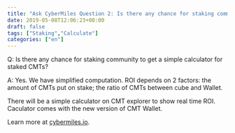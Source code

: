```yaml
---
title: "Ask CyberMiles Question 2: Is there any chance for staking community to get a simple calculator for staked CMTs?"
date: 2019-05-08T12:06:23+08:00
draft: false
tags: ["Staking","Calculate"]
categories: ["en"]
---
```


Q: Is there any chance for staking community to get a simple calculator for staked CMTs?
 
A: Yes. We have simplified computation. ROI depends on 2 factors: the amount of CMTs put on stake; the ratio of CMTs between cube and Wallet. 

There will be a simple calculator on CMT explorer to show real time ROI. Caculator comes with the new version of CMT Wallet.

Learn more at [cybermiles.io](www.cybermiles.io).